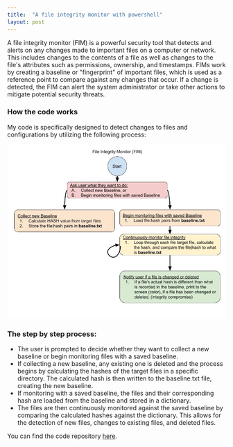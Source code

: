 ```yaml
---
title:  "A file integrity monitor with powershell"
layout: post
---
```


A file integrity monitor (FIM) is a powerful security tool that detects and alerts on any changes made to important files on a computer or network. This includes changes to the contents of a file as well as changes to the file's attributes such as permissions, ownership, and timestamps. FIMs work by creating a baseline or "fingerprint" of important files, which is used as a reference point to compare against any changes that occur. If a change is detected, the FIM can alert the system administrator or take other actions to mitigate potential security threats.

### How the code works

My code is specifically designed to detect changes to files and configurations by utilizing the following process:

![title](/assets/fim-chart.jpg)

### The step by step process:

* The user is prompted to decide whether they want to collect a new baseline or begin monitoring files with a saved baseline.
* If collecting a new baseline, any existing one is deleted and the process begins by calculating the hashes of the target files in a specific directory. The calculated hash is then written to the baseline.txt file, creating the new baseline.
* If monitoring with a saved baseline, the files and their corresponding hash are loaded from the baseline and stored in a dictionary.
* The files are then continuously monitored against the saved baseline by comparing the calculated hashes against the dictionary. This allows for the detection of new files, changes to existing files, and deleted files.

You can find the code repository [here](https://github.com/reubs01/fileIntegrityMonitor).
